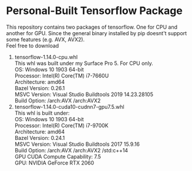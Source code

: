 # Personal-Built Tensorflow Package
This repository contains two packages of tensorflow. One for CPU and another for GPU. Since the general binary installed by pip doesnt't support some features (e.g. AVX, AVX2).  
Feel free to download
1. tensorflow-1.14.0-cpu.whl  
   This whl was built under my Surface Pro 5. For CPU only.  
   OS: Windows 10 1903 64-bit  
   Processor: Intel(R) Core(TM) i7-7660U  
   Architecture: amd64  
   Bazel Version: 0.26.1  
   MSVC Version: Visual Studio Buildtools 2019 14.23.28105  
   Build Option: /arch:AVX /arch:AVX2  
2. tensorflow-1.14.0-cuda10-cudnn7-gpu7.5.whl  
   This whl is built under:  
   OS: Windows 10 1903 64-bit  
   Processor:  Intel(R) Core(TM) i7-9700K  
   Architecture: amd64  
   Bazel Version: 0.24.1  
   MSVC Version: Visual Studio Buildtools 2017 15.9.16  
   Build Option: /arch:AVX /arch:AVX2 /std:c++14  
   GPU CUDA Compute Capability: 7.5  
   GPU: NVIDIA GeForce RTX 2060  
   
